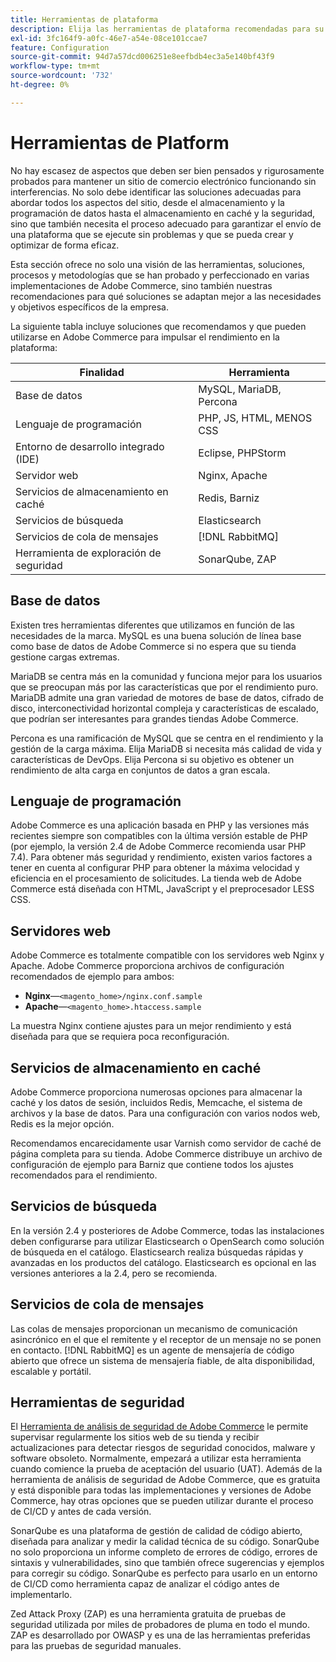 ```yaml
---
title: Herramientas de plataforma
description: Elija las herramientas de plataforma recomendadas para su implementación de Adobe Commerce.
exl-id: 3fc164f9-a0fc-46e7-a54e-08ce101ccae7
feature: Configuration
source-git-commit: 94d7a57dcd006251e8eefbdb4ec3a5e140bf43f9
workflow-type: tm+mt
source-wordcount: '732'
ht-degree: 0%

---
```


# Herramientas de Platform

No hay escasez de aspectos que deben ser bien pensados y rigurosamente probados para mantener un sitio de comercio electrónico funcionando sin interferencias. No solo debe identificar las soluciones adecuadas para abordar todos los aspectos del sitio, desde el almacenamiento y la programación de datos hasta el almacenamiento en caché y la seguridad, sino que también necesita el proceso adecuado para garantizar el envío de una plataforma que se ejecute sin problemas y que se pueda crear y optimizar de forma eficaz.

Esta sección ofrece no solo una visión de las herramientas, soluciones, procesos y metodologías que se han probado y perfeccionado en varias implementaciones de Adobe Commerce, sino también nuestras recomendaciones para qué soluciones se adaptan mejor a las necesidades y objetivos específicos de la empresa.

La siguiente tabla incluye soluciones que recomendamos y que pueden utilizarse en Adobe Commerce para impulsar el rendimiento en la plataforma:

| Finalidad | Herramienta |
|------------------------------------------|-------------------------|
| Base de datos | MySQL, MariaDB, Percona |
| Lenguaje de programación | PHP, JS, HTML, MENOS CSS |
| Entorno de desarrollo integrado (IDE) | Eclipse, PHPStorm |
| Servidor web | Nginx, Apache |
| Servicios de almacenamiento en caché | Redis, Barniz |
| Servicios de búsqueda | Elasticsearch |
| Servicios de cola de mensajes | [!DNL RabbitMQ] |
| Herramienta de exploración de seguridad | SonarQube, ZAP |

## Base de datos

Existen tres herramientas diferentes que utilizamos en función de las necesidades de la marca. MySQL es una buena solución de línea base como base de datos de Adobe Commerce si no espera que su tienda gestione cargas extremas.

MariaDB se centra más en la comunidad y funciona mejor para los usuarios que se preocupan más por las características que por el rendimiento puro. MariaDB admite una gran variedad de motores de base de datos, cifrado de disco, interconectividad horizontal compleja y características de escalado, que podrían ser interesantes para grandes tiendas Adobe Commerce.

Percona es una ramificación de MySQL que se centra en el rendimiento y la gestión de la carga máxima. Elija MariaDB si necesita más calidad de vida y características de DevOps. Elija Percona si su objetivo es obtener un rendimiento de alta carga en conjuntos de datos a gran escala.

## Lenguaje de programación

Adobe Commerce es una aplicación basada en PHP y las versiones más recientes siempre son compatibles con la última versión estable de PHP (por ejemplo, la versión 2.4 de Adobe Commerce recomienda usar PHP 7.4). Para obtener más seguridad y rendimiento, existen varios factores a tener en cuenta al configurar PHP para obtener la máxima velocidad y eficiencia en el procesamiento de solicitudes. La tienda web de Adobe Commerce está diseñada con HTML, JavaScript y el preprocesador LESS CSS.

## Servidores web

Adobe Commerce es totalmente compatible con los servidores web Nginx y Apache. Adobe Commerce proporciona archivos de configuración recomendados de ejemplo para ambos:

- **Nginx**—`<magento_home>/nginx.conf.sample`
- **Apache**—`<magento_home>.htaccess.sample`

La muestra Nginx contiene ajustes para un mejor rendimiento y está diseñada para que se requiera poca reconfiguración.

## Servicios de almacenamiento en caché

Adobe Commerce proporciona numerosas opciones para almacenar la caché y los datos de sesión, incluidos Redis, Memcache, el sistema de archivos y la base de datos. Para una configuración con varios nodos web, Redis es la mejor opción.

Recomendamos encarecidamente usar Varnish como servidor de caché de página completa para su tienda. Adobe Commerce distribuye un archivo de configuración de ejemplo para Barniz que contiene todos los ajustes recomendados para el rendimiento.

## Servicios de búsqueda

En la versión 2.4 y posteriores de Adobe Commerce, todas las instalaciones deben configurarse para utilizar Elasticsearch o OpenSearch como solución de búsqueda en el catálogo. Elasticsearch realiza búsquedas rápidas y avanzadas en los productos del catálogo. Elasticsearch es opcional en las versiones anteriores a la 2.4, pero se recomienda.

## Servicios de cola de mensajes

Las colas de mensajes proporcionan un mecanismo de comunicación asincrónico en el que el remitente y el receptor de un mensaje no se ponen en contacto. [!DNL RabbitMQ] es un agente de mensajería de código abierto que ofrece un sistema de mensajería fiable, de alta disponibilidad, escalable y portátil.

## Herramientas de seguridad

El [Herramienta de análisis de seguridad de Adobe Commerce](https://docs.magento.com/user-guide/magento/security-scan.html) le permite supervisar regularmente los sitios web de su tienda y recibir actualizaciones para detectar riesgos de seguridad conocidos, malware y software obsoleto. Normalmente, empezará a utilizar esta herramienta cuando comience la prueba de aceptación del usuario (UAT). Además de la herramienta de análisis de seguridad de Adobe Commerce, que es gratuita y está disponible para todas las implementaciones y versiones de Adobe Commerce, hay otras opciones que se pueden utilizar durante el proceso de CI/CD y antes de cada versión.

SonarQube es una plataforma de gestión de calidad de código abierto, diseñada para analizar y medir la calidad técnica de su código. SonarQube no solo proporciona un informe completo de errores de código, errores de sintaxis y vulnerabilidades, sino que también ofrece sugerencias y ejemplos para corregir su código. SonarQube es perfecto para usarlo en un entorno de CI/CD como herramienta capaz de analizar el código antes de implementarlo.

Zed Attack Proxy (ZAP) es una herramienta gratuita de pruebas de seguridad utilizada por miles de probadores de pluma en todo el mundo. ZAP es desarrollado por OWASP y es una de las herramientas preferidas para las pruebas de seguridad manuales.
